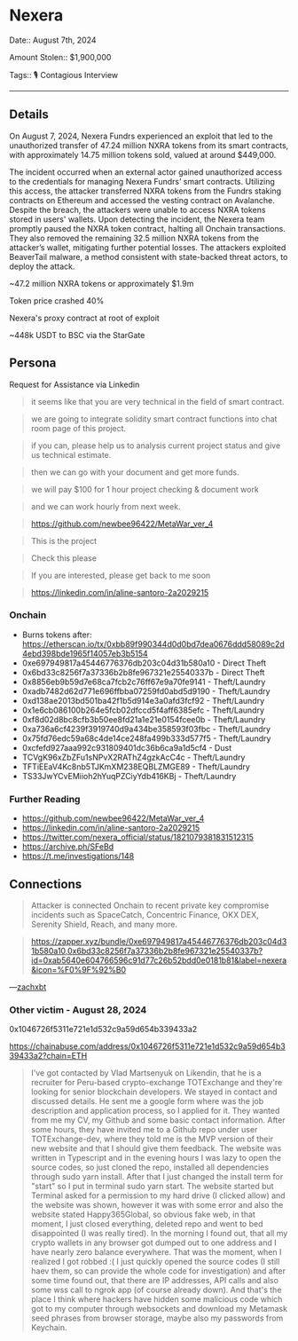 # Nexera

Date:: August 7th, 2024

Amount Stolen:: $1,900,000

Tags:: 🎙️ Contagious Interview

---


## Details

On August 7, 2024, Nexera Fundrs experienced an exploit that led to the unauthorized transfer of 47.24 million NXRA tokens from its smart contracts, with approximately 14.75 million tokens sold, valued at around $449,000.

The incident occurred when an external actor gained unauthorized access to the credentials for managing Nexera Fundrs’ smart contracts. Utilizing this access, the attacker transferred NXRA tokens from the Fundrs staking contracts on Ethereum and accessed the vesting contract on Avalanche. Despite the breach, the attackers were unable to access NXRA tokens stored in users' wallets. Upon detecting the incident, the Nexera team promptly paused the NXRA token contract, halting all Onchain transactions. They also removed the remaining 32.5 million NXRA tokens from the attacker’s wallet, mitigating further potential losses. The attackers exploited BeaverTail malware, a method consistent with state-backed threat actors, to deploy the attack.

~47.2 million NXRA tokens or approximately $1.9m

Token price crashed 40%

Nexera's proxy contract at root of exploit

~448k USDT to BSC via the StarGate


## Persona

Request for Assistance via Linkedin 

> it seems like that you are very technical in the field of smart contract.

> we are going to integrate solidity smart contract functions into chat room page of this project.

> if you can, please help us to analysis current project status and give us technical estimate.

> then we can go with your document and get more funds.

> we will pay $100 for 1 hour project checking & document work

> and we can work hourly from next week.

> https://github.com/newbee96422/MetaWar_ver_4

> This is the project

> Check this please

> If you are interested, please get back to me soon

> https://linkedin.com/in/aline-santoro-2a2029215



### Onchain

- Burns tokens after: https://etherscan.io/tx/0xbb89f990344d0d0bd7dea0676ddd58089c2d4ebd398bde1965f14057eb3b5154
- 0xe697949817a45446776376db203c04d31b580a10 - Direct Theft
- 0x6bd33c8256f7a37336b2b8fe967321e25540337b - Direct Theft
- 0x8856eb9b59d7e68ca7fcb2c76ff67e9a70fe9141 - Theft/Laundry
- 0xadb7482d62d771e696ffbba07259fd0abd5d9190 - Theft/Laundry
- 0xd138ae2013bd501ba42f1b5d914e3a0afd3fcf92 - Theft/Laundry
- 0x1e6cb086100b264e5fcb02dfccd5f4aff6385efc - Theft/Laundry
- 0xf8d02d8bc8cfb3b50ee8fd21a1e21e0154fcee0b - Theft/Laundry
- 0xa736a6cf4239f3919740d9a434be358593f03fbc - Theft/Laundry
- 0x75fd76edc59a68c4de14ce248fa499b333d577f5 - Theft/Laundry
- 0xcfefd927aaa992c931809401dc36b6ca9a1d5cf4 - Dust
- TCVgK96xZbZFu1sNPvX2RAThZ4gzkAcC4c - Theft/Laundry
- TFTiEEaV4Kc8nb5TJKmXM238EQBLZMGE89 - Theft/Laundry
- TS33JwYCvEMiioh2hYuqPZCiyYdb416KBj - Theft/Laundry


### Further Reading

- https://github.com/newbee96422/MetaWar_ver_4
- https://linkedin.com/in/aline-santoro-2a2029215
- https://twitter.com/nexera_official/status/1821079381831512315
- https://archive.ph/SFeBd
- https://t.me/investigations/148



## Connections

> Attacker is connected Onchain to recent private key compromise incidents such as SpaceCatch, Concentric Finance, OKX DEX, Serenity Shield, Reach, and many more.

> https://zapper.xyz/bundle/0xe697949817a45446776376db203c04d31b580a10,0x6bd33c8256f7a37336b2b8fe967321e25540337b?id=0xab5640e604766596c91d77c26b52bdd0e0181b81&label=nexera&icon=%F0%9F%92%B0

—[zachxbt](https://t.me/investigations/148)



### Other victim - August 28, 2024

0x1046726f5311e721e1d532c9a59d654b339433a2

https://chainabuse.com/address/0x1046726f5311e721e1d532c9a59d654b339433a2?chain=ETH

> I've got contacted by Vlad Martsenyuk on Likendin, that he is a recruiter for Peru-based crypto-exchange TOTExchange and they're looking for senior blockchain developers. We stayed in contact and discussed details. He sent me a google form where was the job description and application process, so I applied for it. They wanted from me my CV, my Github and some basic contact information. After some hours, they have invited me to a Github repo under user TOTExchange-dev, where they told me is the MVP version of their new website and that I should give them feedback. The website was written in Typescript and in the evening hours I was lazy to open the source codes, so just cloned the repo, installed all dependencies through sudo yarn install. After that I just changed the install term for "start" so I put in terminal sudo yarn start. The website started but Terminal asked for a permission to my hard drive (I clicked allow) and the website was shown, however it was with some error and also the website stated Happy365Global, so obvious fake web, in that moment, I just closed everything, deleted repo and went to bed disappointed (I was really tired). In the morning I found out, that all my crypto wallets in any browser got dumped out to one address and I have nearly zero balance everywhere. That was the moment, when I realized I got robbed :( I just quickly opened the source codes (I still haev them, so can provide the whole code for investigation) and after some time found out, that there are IP addresses, API calls and also some wss call to ngrok app (of course already down). And that's the place I think where hackers have hidden some malicious code which got to my computer through websockets and download my Metamask seed phrases from browser storage, maybe also my passwords from Keychain.